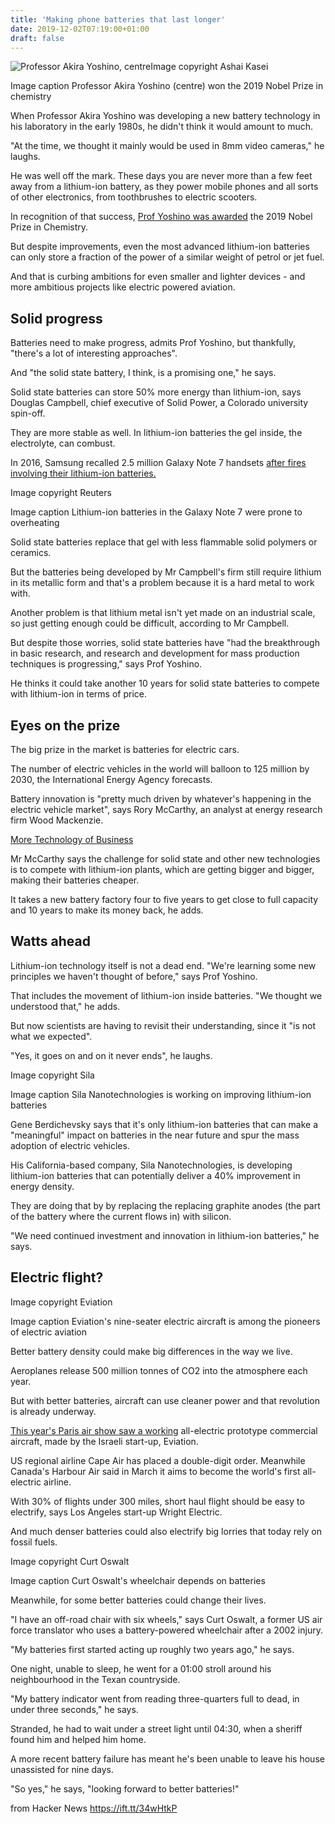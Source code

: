 ```yaml
---
title: 'Making phone batteries that last longer'
date: 2019-12-02T07:19:00+01:00
draft: false
---
```


![Professor Akira Yoshino, centre](https://ichef.bbci.co.uk/news/320/cpsprodpb/6437/production/_109355652_professorakirayoshino-picturefromasahikasei1.jpg)Image copyright Ashai Kasei

Image caption Professor Akira Yoshino (centre) won the 2019 Nobel Prize in chemistry

When Professor Akira Yoshino was developing a new battery technology in his laboratory in the early 1980s, he didn't think it would amount to much.

"At the time, we thought it mainly would be used in 8mm video cameras," he laughs.

He was well off the mark. These days you are never more than a few feet away from a lithium-ion battery, as they power mobile phones and all sorts of other electronics, from toothbrushes to electric scooters.

In recognition of that success, [Prof Yoshino was awarded](https://www.bbc.co.uk/news/science-environment-49962133) the 2019 Nobel Prize in Chemistry.

But despite improvements, even the most advanced lithium-ion batteries can only store a fraction of the power of a similar weight of petrol or jet fuel.

And that is curbing ambitions for even smaller and lighter devices - and more ambitious projects like electric powered aviation.

Solid progress
--------------

Batteries need to make progress, admits Prof Yoshino, but thankfully, "there's a lot of interesting approaches".

And "the solid state battery, I think, is a promising one," he says.

Solid state batteries can store 50% more energy than lithium-ion, says Douglas Campbell, chief executive of Solid Power, a Colorado university spin-off.

They are more stable as well. In lithium-ion batteries the gel inside, the electrolyte, can combust.

In 2016, Samsung recalled 2.5 million Galaxy Note 7 handsets [after fires involving their lithium-ion batteries.](https://www.bbc.co.uk/news/business-38714461)

Image copyright Reuters

Image caption Lithium-ion batteries in the Galaxy Note 7 were prone to overheating

Solid state batteries replace that gel with less flammable solid polymers or ceramics.

But the batteries being developed by Mr Campbell's firm still require lithium in its metallic form and that's a problem because it is a hard metal to work with.

Another problem is that lithium metal isn't yet made on an industrial scale, so just getting enough could be difficult, according to Mr Campbell.

But despite those worries, solid state batteries have "had the breakthrough in basic research, and research and development for mass production techniques is progressing," says Prof Yoshino.

He thinks it could take another 10 years for solid state batteries to compete with lithium-ion in terms of price.

Eyes on the prize
-----------------

The big prize in the market is batteries for electric cars.

The number of electric vehicles in the world will balloon to 125 million by 2030, the International Energy Agency forecasts.

Battery innovation is "pretty much driven by whatever's happening in the electric vehicle market", says Rory McCarthy, an analyst at energy research firm Wood Mackenzie.

[More Technology of Business](https://bbc.in/2EWgS6u)

Mr McCarthy says the challenge for solid state and other new technologies is to compete with lithium-ion plants, which are getting bigger and bigger, making their batteries cheaper.

It takes a new battery factory four to five years to get close to full capacity and 10 years to make its money back, he adds.

Watts ahead
-----------

Lithium-ion technology itself is not a dead end. "We're learning some new principles we haven't thought of before," says Prof Yoshino.

That includes the movement of lithium-ion inside batteries. "We thought we understood that," he adds.

But now scientists are having to revisit their understanding, since it "is not what we expected".

"Yes, it goes on and on it never ends", he laughs.

Image copyright Sila

Image caption Sila Nanotechnologies is working on improving lithium-ion batteries

Gene Berdichevsky says that it's only lithium-ion batteries that can make a "meaningful" impact on batteries in the near future and spur the mass adoption of electric vehicles.

His California-based company, Sila Nanotechnologies, is developing lithium-ion batteries that can potentially deliver a 40% improvement in energy density.

They are doing that by by replacing the replacing graphite anodes (the part of the battery where the current flows in) with silicon.

"We need continued investment and innovation in lithium-ion batteries," he says.

Electric flight?
----------------

Image copyright Eviation

Image caption Eviation's nine-seater electric aircraft is among the pioneers of electric aviation

Better battery density could make big differences in the way we live.

Aeroplanes release 500 million tonnes of CO2 into the atmosphere each year.

But with better batteries, aircraft can use cleaner power and that revolution is already underway.

[This year's Paris air show saw a working](https://www.bbc.co.uk/news/business-48630656) all-electric prototype commercial aircraft, made by the Israeli start-up, Eviation.

US regional airline Cape Air has placed a double-digit order. Meanwhile Canada's Harbour Air said in March it aims to become the world's first all-electric airline.

With 30% of flights under 300 miles, short haul flight should be easy to electrify, says Los Angeles start-up Wright Electric.

And much denser batteries could also electrify big lorries that today rely on fossil fuels.

Image copyright Curt Oswalt

Image caption Curt Oswalt's wheelchair depends on batteries

Meanwhile, for some better batteries could change their lives.

"I have an off-road chair with six wheels," says Curt Oswalt, a former US air force translator who uses a battery-powered wheelchair after a 2002 injury.

"My batteries first started acting up roughly two years ago," he says.

One night, unable to sleep, he went for a 01:00 stroll around his neighbourhood in the Texan countryside.

"My battery indicator went from reading three-quarters full to dead, in under three seconds," he says.

Stranded, he had to wait under a street light until 04:30, when a sheriff found him and helped him home.

A more recent battery failure has meant he's been unable to leave his house unassisted for nine days.

"So yes," he says, "looking forward to better batteries!"

  
  
from Hacker News https://ift.tt/34wHtkP